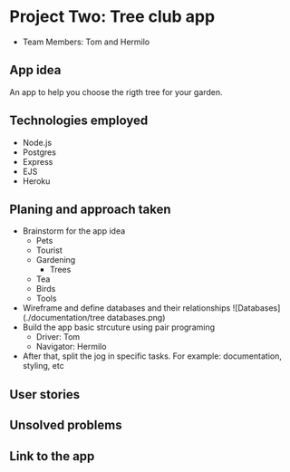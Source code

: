 # Project Two: Tree club app

* Team Members: Tom and Hermilo

## App idea

An app to help you choose the rigth tree for your garden.

## Technologies employed

* Node.js
* Postgres
* Express
* EJS
* Heroku

## Planing and approach taken

* Brainstorm for the app idea
    + Pets
    + Tourist
    + Gardening
        - Trees
    + Tea
    + Birds
    + Tools
* Wireframe and define databases and their relationships
![Databases](./documentation/tree databases.png)
* Build the app basic strcuture using pair programing
    + Driver: Tom
    + Navigator: Hermilo
* After that, split the jog in specific tasks. For example: documentation, styling, etc

## User stories




## Unsolved problems

## Link to the app